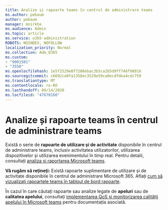 ```yaml
---
title: Analize și rapoarte teams în centrul de administrare teams
ms.author: pebaum
author: pebaum
manager: mnirkhe
ms.audience: Admin
ms.topic: article
ms.service: o365-administration
ROBOTS: NOINDEX, NOFOLLOW
localization_priority: Normal
ms.collection: Adm_O365
ms.custom:
- "9001501"
- "3558"
ms.openlocfilehash: 1e5f2529e0f7206ebac3b5ca2b5d9ff746f98916
ms.sourcegitcommit: c6692ce0fa1358ec3529e59ca0ecdfdea4cdc759
ms.translationtype: MT
ms.contentlocale: ro-RO
ms.lasthandoff: 09/14/2020
ms.locfileid: "47670160"
---
```

# <a name="teams-analytics-and-reports-in-the-teams-admin-center"></a>Analize și rapoarte teams în centrul de administrare teams

Există o serie de **rapoarte de utilizare și de activitate** disponibile în centrul de administrare teams, inclusiv activitatea utilizatorilor, utilizarea dispozitivelor și utilizarea evenimentului în timp real. Pentru detalii, consultați [analiza și raportarea Microsoft teams](https://docs.microsoft.com/microsoftteams/teams-analytics-and-reports/teams-reporting-reference).

**Vă rugăm să rețineți:** Există rapoarte suplimentare de utilizare și de activitate disponibile în centrul de administrare Microsoft 365. Aflați [cum să vizualizați rapoartele teams în tabloul de bord rapoarte](https://docs.microsoft.com/microsoftteams/teams-activity-reports#how-to-view-the-teams-reports-in-the-reports-dashboard).

În cazul în care căutați rapoarte sau analize legate de **apeluri** sau de **calitatea apelului**, consultați [implementarea QoS și monitorizarea calității apelului în Microsoft teams](https://docs.microsoft.com/microsoftteams/monitor-call-quality-qos) pentru documentația asociată.

